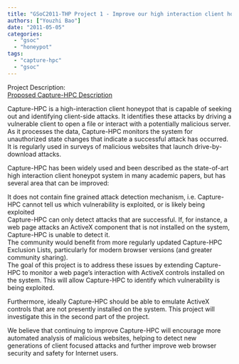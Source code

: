```yaml
---
title: "GSoC2011-THP Project 1 - Improve our high interaction client honeypot Capture-HPC"
authors: ["Youzhi Bao"]
date: "2011-05-05"
categories: 
  - "gsoc"
  - "honeypot"
tags: 
  - "capture-hpc"
  - "gsoc"
---
```


Project Description:  
[Proposed Capture-HPC Description](https://honeynet.org/gsoc/ideas#project1)  
  
Capture-HPC is a high-interaction client honeypot that is capable of seeking out and identifying client-side attacks. It identifies these attacks by driving a vulnerable client to open a file or interact with a potentially malicious server. As it processes the data, Capture-HPC monitors the system for unauthorized state changes that indicate a successful attack has occurred. It is regularly used in surveys of malicious websites that launch drive-by-download attacks.  
  
Capture-HPC has been widely used and been described as the state-of-art high interaction client honeypot system in many academic papers, but has several area that can be improved:  
  
It does not contain fine grained attack detection mechanism, i.e. Capture-HPC cannot tell us which vulnerability is exploited, or is likely being exploited  
Capture-HPC can only detect attacks that are successful. If, for instance, a web page attacks an ActiveX component that is not installed on the system, Capture-HPC is unable to detect it.  
The community would benefit from more regularly updated Capture-HPC Exclusion Lists, particularly for modern browser versions (and greater community sharing).  
The goal of this project is to address these issues by extending Capture-HPC to monitor a web page’s interaction with ActiveX controls installed on the system. This will allow Capture-HPC to identify which vulnerability is being exploited.  
  
Furthermore, ideally Capture-HPC should be able to emulate ActiveX controls that are not presently installed on the system. This project will investigate this in the second part of the project.  
  
We believe that continuing to improve Capture-HPC will encourage more automated analysis of malicious websites, helping to detect new generations of client focused attacks and further improve web browser security and safety for Internet users.
